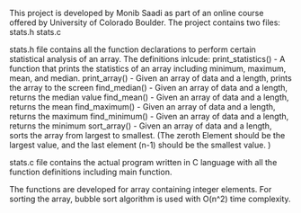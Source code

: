 This project is developed by Monib Saadi as part of an online course offered by University of Colorado Boulder. 
The project contains two files:
stats.h
stats.c

stats.h file contains all the function declarations to perform certain statistical analysis of an array. The definitions inlcude:
print_statistics() - A function that prints the statistics of an array including minimum, maximum, mean, and median.
print_array() - Given an array of data and a length, prints the array to the screen
find_median() - Given an array of data and a length, returns the median value
find_mean() - Given an array of data and a length, returns the mean
find_maximum() - Given an array of data and a length, returns the maximum
find_minimum() - Given an array of data and a length, returns the minimum
sort_array() - Given an array of data and a length, sorts the array from largest to smallest. (The zeroth Element should be the largest value, and the last element (n-1) should be the smallest value. )

stats.c file contains the actual program written in C language with all the function definitions including main function.

The functions are developed for array containing integer elements. For sorting the array, bubble sort algorithm is used with O(n^2) time complexity. 
